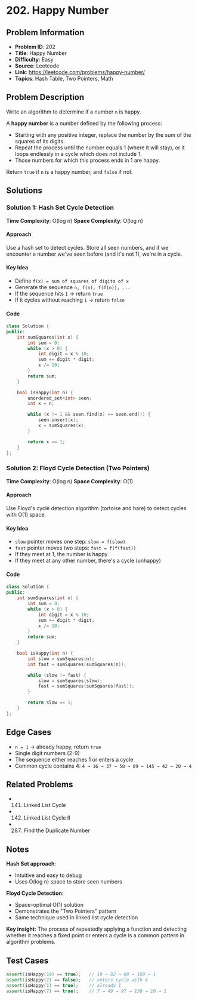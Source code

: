 # 202. Happy Number

## Problem Information
- **Problem ID**: 202
- **Title**: Happy Number
- **Difficulty**: Easy
- **Source**: Leetcode
- **Link**: https://leetcode.com/problems/happy-number/
- **Topics**: Hash Table, Two Pointers, Math

## Problem Description

Write an algorithm to determine if a number `n` is happy.

A **happy number** is a number defined by the following process:
- Starting with any positive integer, replace the number by the sum of the squares of its digits.
- Repeat the process until the number equals 1 (where it will stay), or it loops endlessly in a cycle which does not include 1.
- Those numbers for which this process ends in 1 are happy.

Return `true` if `n` is a happy number, and `false` if not.

## Solutions

### Solution 1: Hash Set Cycle Detection
**Time Complexity**: O(log n)
**Space Complexity**: O(log n)

#### Approach
Use a hash set to detect cycles. Store all seen numbers, and if we encounter a number we've seen before (and it's not 1), we're in a cycle.

#### Key Idea
- Define `f(x) = sum of squares of digits of x`
- Generate the sequence `n, f(n), f(f(n)), ...`
- If the sequence hits `1` → return `true`
- If it cycles without reaching `1` → return `false`

#### Code
```cpp
class Solution {
public:
    int sumSquares(int x) {
        int sum = 0;
        while (x > 0) {
            int digit = x % 10;
            sum += digit * digit;
            x /= 10;
        }
        return sum;
    }

    bool isHappy(int n) {
        unordered_set<int> seen;
        int x = n;

        while (x != 1 && seen.find(x) == seen.end()) {
            seen.insert(x);
            x = sumSquares(x);
        }

        return x == 1;
    }
};
```

### Solution 2: Floyd Cycle Detection (Two Pointers)
**Time Complexity**: O(log n)
**Space Complexity**: O(1)

#### Approach
Use Floyd's cycle detection algorithm (tortoise and hare) to detect cycles with O(1) space.

#### Key Idea
- `slow` pointer moves one step: `slow = f(slow)`
- `fast` pointer moves two steps: `fast = f(f(fast))`
- If they meet at 1, the number is happy
- If they meet at any other number, there's a cycle (unhappy)

#### Code
```cpp
class Solution {
public:
    int sumSquares(int x) {
        int sum = 0;
        while (x > 0) {
            int digit = x % 10;
            sum += digit * digit;
            x /= 10;
        }
        return sum;
    }

    bool isHappy(int n) {
        int slow = sumSquares(n);
        int fast = sumSquares(sumSquares(n));

        while (slow != fast) {
            slow = sumSquares(slow);
            fast = sumSquares(sumSquares(fast));
        }

        return slow == 1;
    }
};
```

## Edge Cases
- `n = 1` → already happy, return `true`
- Single digit numbers (2-9)
- The sequence either reaches 1 or enters a cycle
- Common cycle contains 4: `4 → 16 → 37 → 58 → 89 → 145 → 42 → 20 → 4`

## Related Problems
- 141. Linked List Cycle
- 142. Linked List Cycle II
- 287. Find the Duplicate Number

## Notes
**Hash Set approach**:
- Intuitive and easy to debug
- Uses O(log n) space to store seen numbers

**Floyd Cycle Detection**:
- Space-optimal O(1) solution
- Demonstrates the "Two Pointers" pattern
- Same technique used in linked list cycle detection

**Key insight**: The process of repeatedly applying a function and detecting whether it reaches a fixed point or enters a cycle is a common pattern in algorithm problems.

## Test Cases
```cpp
assert(isHappy(19) == true);   // 19 → 82 → 68 → 100 → 1
assert(isHappy(2) == false);   // enters cycle with 4
assert(isHappy(1) == true);    // already 1
assert(isHappy(7) == true);    // 7 → 49 → 97 → 130 → 10 → 1
```
